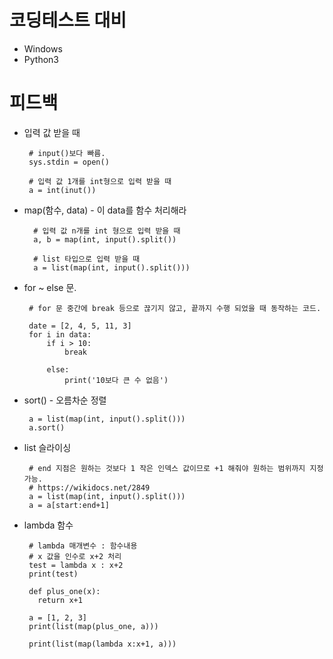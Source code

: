 # 코딩테스트 대비
- Windows
- Python3

# 피드백

 - 입력 값 받을 때  
  
        # input()보다 빠름.
        sys.stdin = open()

        # 입력 값 1개를 int형으로 입력 받을 때
        a = int(inut())

- map(함수, data) - 이 data를 함수 처리해라
  
        # 입력 값 n개를 int 형으로 입력 받을 때
        a, b = map(int, input().split())

        # list 타입으로 입력 받을 때
        a = list(map(int, input().split()))

 - for ~ else 문.

        # for 문 중간에 break 등으로 끊기지 않고, 끝까지 수행 되었을 때 동작하는 코드.

        date = [2, 4, 5, 11, 3]
        for i in data:
            if i > 10:
                break

            else:
                print('10보다 큰 수 없음')

 - sort() - 오름차순 정렬

        a = list(map(int, input().split()))
        a.sort()

 - list 슬라이싱

        # end 지점은 원하는 것보다 1 작은 인덱스 값이므로 +1 해줘야 원하는 범위까지 지정 가능.
        # https://wikidocs.net/2849
        a = list(map(int, input().split()))
        a = a[start:end+1]

 - lambda 함수

        # lambda 매개변수 : 함수내용
        # x 값을 인수로 x+2 처리
        test = lambda x : x+2
        print(test)

        def plus_one(x):
          return x+1

        a = [1, 2, 3]
        print(list(map(plus_one, a)))

        print(list(map(lambda x:x+1, a)))